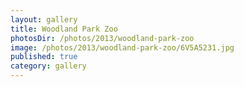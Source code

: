 ```yaml
---
layout: gallery
title: Woodland Park Zoo
photosDir: /photos/2013/woodland-park-zoo
image: /photos/2013/woodland-park-zoo/6V5A5231.jpg
published: true
category: gallery
---
```

